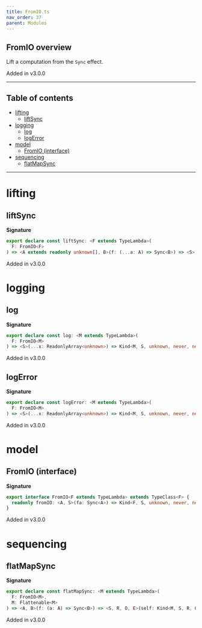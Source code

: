 ```yaml
---
title: FromIO.ts
nav_order: 37
parent: Modules
---
```


## FromIO overview

Lift a computation from the `Sync` effect.

Added in v3.0.0

---

<h2 class="text-delta">Table of contents</h2>

- [lifting](#lifting)
  - [liftSync](#liftsync)
- [logging](#logging)
  - [log](#log)
  - [logError](#logerror)
- [model](#model)
  - [FromIO (interface)](#fromio-interface)
- [sequencing](#sequencing)
  - [flatMapSync](#flatmapsync)

---

# lifting

## liftSync

**Signature**

```ts
export declare const liftSync: <F extends TypeLambda>(
  F: FromIO<F>
) => <A extends readonly unknown[], B>(f: (...a: A) => Sync<B>) => <S>(...a: A) => Kind<F, S, unknown, never, never, B>
```

Added in v3.0.0

# logging

## log

**Signature**

```ts
export declare const log: <M extends TypeLambda>(
  F: FromIO<M>
) => <S>(...x: ReadonlyArray<unknown>) => Kind<M, S, unknown, never, never, void>
```

Added in v3.0.0

## logError

**Signature**

```ts
export declare const logError: <M extends TypeLambda>(
  F: FromIO<M>
) => <S>(...x: ReadonlyArray<unknown>) => Kind<M, S, unknown, never, never, void>
```

Added in v3.0.0

# model

## FromIO (interface)

**Signature**

```ts
export interface FromIO<F extends TypeLambda> extends TypeClass<F> {
  readonly fromIO: <A, S>(fa: Sync<A>) => Kind<F, S, unknown, never, never, A>
}
```

Added in v3.0.0

# sequencing

## flatMapSync

**Signature**

```ts
export declare const flatMapSync: <M extends TypeLambda>(
  F: FromIO<M>,
  M: Flattenable<M>
) => <A, B>(f: (a: A) => Sync<B>) => <S, R, O, E>(self: Kind<M, S, R, O, E, A>) => Kind<M, S, R, O, E, B>
```

Added in v3.0.0

